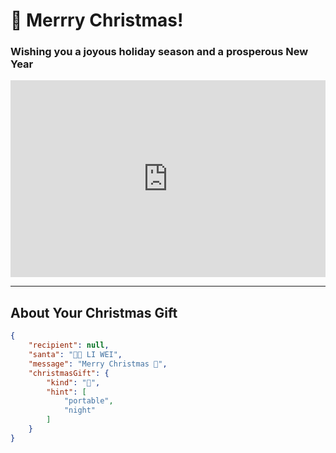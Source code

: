 

# 🎄 Merrry Christmas!

### Wishing you a joyous holiday season and a prosperous New Year

<iframe width="100%" height="315" src="https://www.youtube.com/embed/Oip0JCXcE3w?si=B4ZoFRmpLaPcNPIa" title="YouTube video player" frameborder="0" allow="accelerometer; autoplay; clipboard-write; encrypted-media; gyroscope; picture-in-picture; web-share" referrerpolicy="strict-origin-when-cross-origin" allowfullscreen></iframe>

---

## About Your Christmas Gift

```json
{
	"recipient": null,
	"santa": "🎅🏽 LI WEI",
	"message": "Merry Christmas 🎄",
	"christmasGift": {
		"kind": "🌚",
		"hint": [
			"portable",
			"night"
		]
	}
}
```
